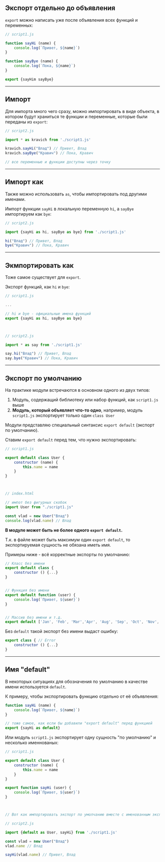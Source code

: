 ## Экспорт отдельно до объявления

`export` можно написать уже после объявления всех функций и переменных:

```javascript
// script1.js

function sayHi (name) {
    console.log(`Привет, ${name}`)
}

function sayBye (name) {
    console.log(`Пока, ${name}`)
}

export {sayHim sayBye}
```
***

## Импорт

Для импорта много чего сразу, можно импортировать в виде объекта, в котором будут храниться те функции и переменные, которые были переданы из `export`:

```javascript
// script2.js

import * as kravich from './script1.js'

kravich.sayHi("Влад") // Привет, Влад
kravich.sayBye("Кравич") // Пока, Кравич

// все переменные и функции доступны через точку
```
***

## Импорт как

Также можно использовать `as`, чтобы импортировать под другими именами.

Импорт функции `sayHi` в локальную переменную `hi`, а `sayBye` импортируем как `bye`:

```javascript
// script2.js

import {sayHi as hi, sayBye as bye} from './script1.js'

hi("Влад") // Привет, Влад
bye("Кравич") // Пока, Кравич
```
***

## Экмпортировать как

Тоже самое существует для `export`.

Экспорт функций, как `hi` и `bye`:

```javascript
// script1.js

...

// hi и bye - официальные имена функций
export {sayHi as hi, sayBye as bye}



// script2.js

import * as say from './script1.js'

say.hi("Влад") // Привет, Влад
say.bye("Кравич") // Пока, Кравич
```
***

## Экспорт по умолчанию

На практике модули встречаются в основном одного из двух типов: 
1. Модуль, содержащий библиотеку или набор функций, как `script1.js` выше
2. **Модуль, который объявляет что-то одно**, например, модуль `script1.js` экспортирует только один `class User`


Модули представляю специальный синтаксис `export default` (экспорт по умолчанию).

Ставим `export default` перед тем, что нужно экспортировать: 

```javascript
// script1.js

export default class User {
    constructor (name) {
        this.name = name
    }
}



// index.html

// импот без фигурных скобок
import User from "./script1.js"

const vlad = new User("Влад")
console.log(vlad.name) // Влад
```

**В модуле может быть не более одного `export default`.**

Т.к. в файле может быть максимум один `export default`, то экспортируемая сущность не обязана иметь имя.

Примеры ниже - всё корректные экспорты по умолчанию: 

```javascript
// Класс без имени
export default class {
    constructor () {...}
}


// Функция без имени
export default function (user) {
    console.log(`Привет, ${user}`)
}


// Массив без имени и т.д.
export default ['Jan', 'Feb', 'Mar','Apr', 'Aug', 'Sep', 'Oct', 'Nov', 'Dec']
```

Без `default` такой экспорт без имени выдаст ошибку:

```javascript
export class { // Error
    constructor () {...}
}
```
***

## Имя "default"

В некоторых ситуациях для обозначения по умолчанию в качестве имени используется `default`.

К примеру, чтобы экспортировать функцию отдельно от её объявления: 

```javascript
function sayHi (name) {
    console.log(`Привет, ${name}`)
}

// тоже самое, как если бы добавили "export default" перед функцией
export {sayHi as default} 
```

Или модуль `script1.js` экспортирует одну сущность "по умолчанию" и несколько именнованых:

```javascript
// script1.js

export default class User {
    constructor (name) {
        this.name = name
    }
}

export function sayHi (user) {
    console.log(`Привет, ${user}`)
}



// Вот как импортировать экспорт по умолчанию вместе с именованным экспортом:

// script2.js

import {default as User, sayHi} from './script1.js'

const vlad = new User("Влад")
vlad.name // Влад

sayHi(vlad.name) // Привет, Влад
```